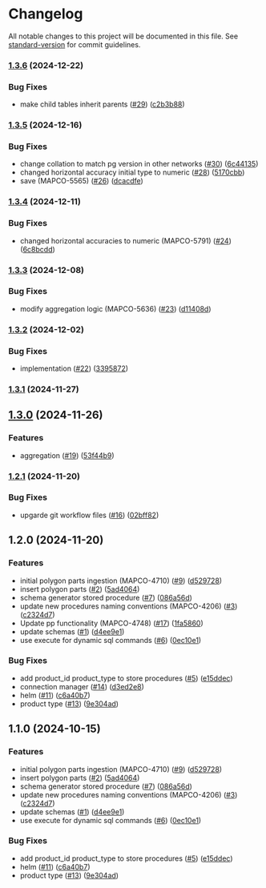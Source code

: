 # Changelog

All notable changes to this project will be documented in this file. See [standard-version](https://github.com/conventional-changelog/standard-version) for commit guidelines.

### [1.3.6](https://github.com/MapColonies/polygon-parts-manager/compare/v1.3.5...v1.3.6) (2024-12-22)


### Bug Fixes

* make child tables inherit parents ([#29](https://github.com/MapColonies/polygon-parts-manager/issues/29)) ([c2b3b88](https://github.com/MapColonies/polygon-parts-manager/commit/c2b3b8885ea63ee8165528ae6e832688e40253b9))

### [1.3.5](https://github.com/MapColonies/polygon-parts-manager/compare/v1.3.4...v1.3.5) (2024-12-16)


### Bug Fixes

* change collation to match pg version in other networks ([#30](https://github.com/MapColonies/polygon-parts-manager/issues/30)) ([6c44135](https://github.com/MapColonies/polygon-parts-manager/commit/6c44135c318a0b2fb100328064818b98b4487e12))
* changed horizontal accuracy initial type to numeric ([#28](https://github.com/MapColonies/polygon-parts-manager/issues/28)) ([5170cbb](https://github.com/MapColonies/polygon-parts-manager/commit/5170cbb80f5004e7f9bf099ac20f9c8199159239))
* save (MAPCO-5565) ([#26](https://github.com/MapColonies/polygon-parts-manager/issues/26)) ([dcacdfe](https://github.com/MapColonies/polygon-parts-manager/commit/dcacdfe27c9be7f793c51f53fbd4f41f50a076c8))

### [1.3.4](https://github.com/MapColonies/polygon-parts-manager/compare/v1.3.3...v1.3.4) (2024-12-11)


### Bug Fixes

* changed horizontal accuracies to numeric (MAPCO-5791) ([#24](https://github.com/MapColonies/polygon-parts-manager/issues/24)) ([6c8bcdd](https://github.com/MapColonies/polygon-parts-manager/commit/6c8bcdd35f20d4f1f1437256e4ddc0b2552e190c))

### [1.3.3](https://github.com/MapColonies/polygon-parts-manager/compare/v1.3.2...v1.3.3) (2024-12-08)


### Bug Fixes

* modify aggregation logic (MAPCO-5636) ([#23](https://github.com/MapColonies/polygon-parts-manager/issues/23)) ([d11408d](https://github.com/MapColonies/polygon-parts-manager/commit/d11408d482f24e9a09a9bd7bd859c07ba3e35f0f))

### [1.3.2](https://github.com/MapColonies/polygon-parts-manager/compare/v1.3.1...v1.3.2) (2024-12-02)


### Bug Fixes

* implementation ([#22](https://github.com/MapColonies/polygon-parts-manager/issues/22)) ([3395872](https://github.com/MapColonies/polygon-parts-manager/commit/339587214c0711854e524396547d6ae0312a0c2a))

### [1.3.1](https://github.com/MapColonies/polygon-parts-manager/compare/v1.3.0...v1.3.1) (2024-11-27)

## [1.3.0](https://github.com/MapColonies/polygon-parts-manager/compare/v1.2.1...v1.3.0) (2024-11-26)


### Features

* aggregation ([#19](https://github.com/MapColonies/polygon-parts-manager/issues/19)) ([53f44b9](https://github.com/MapColonies/polygon-parts-manager/commit/53f44b9a056a34b836f1207cb47ef2c1a42bd94a))

### [1.2.1](https://github.com/MapColonies/polygon-parts-manager/compare/v1.2.0...v1.2.1) (2024-11-20)


### Bug Fixes

* upgarde git workflow files ([#16](https://github.com/MapColonies/polygon-parts-manager/issues/16)) ([02bff82](https://github.com/MapColonies/polygon-parts-manager/commit/02bff827e41130c3a5bacc9120114d284771531a))

## 1.2.0 (2024-11-20)


### Features

* initial polygon parts ingestion (MAPCO-4710) ([#9](https://github.com/MapColonies/polygon-parts-manager/issues/9)) ([d529728](https://github.com/MapColonies/polygon-parts-manager/commit/d5297280d79edf4737cf8eb132c588da79139ffe))
* insert polygon parts ([#2](https://github.com/MapColonies/polygon-parts-manager/issues/2)) ([5ad4064](https://github.com/MapColonies/polygon-parts-manager/commit/5ad4064581d722bd95f27d3c8dc19b0db0d2b54c))
* schema generator stored procedure ([#7](https://github.com/MapColonies/polygon-parts-manager/issues/7)) ([086a56d](https://github.com/MapColonies/polygon-parts-manager/commit/086a56dcb71bef984edbaa457d19775960426df6))
* update new procedures naming conventions (MAPCO-4206) ([#3](https://github.com/MapColonies/polygon-parts-manager/issues/3)) ([c2324d7](https://github.com/MapColonies/polygon-parts-manager/commit/c2324d73c1a05272819797c4be152904f440762a))
* Update pp functionality (MAPCO-4748) ([#17](https://github.com/MapColonies/polygon-parts-manager/issues/17)) ([1fa5860](https://github.com/MapColonies/polygon-parts-manager/commit/1fa5860f763457bb679fb953196438f3f90472c6))
* update schemas ([#1](https://github.com/MapColonies/polygon-parts-manager/issues/1)) ([d4ee9e1](https://github.com/MapColonies/polygon-parts-manager/commit/d4ee9e1d7056b89453627545a752a42c9b8f9e9b))
* use execute for dynamic sql commands ([#6](https://github.com/MapColonies/polygon-parts-manager/issues/6)) ([0ec10e1](https://github.com/MapColonies/polygon-parts-manager/commit/0ec10e1faecc18473fbd2298fa8e67f958c1ca0a))


### Bug Fixes

* add product_id product_type to store procedures ([#5](https://github.com/MapColonies/polygon-parts-manager/issues/5)) ([e15ddec](https://github.com/MapColonies/polygon-parts-manager/commit/e15ddecd6f04d3d20b9b7f6660266efd1ae9212a))
* connection manager ([#14](https://github.com/MapColonies/polygon-parts-manager/issues/14)) ([d3ed2e8](https://github.com/MapColonies/polygon-parts-manager/commit/d3ed2e8e1a2f8ec5440b09bd7f28ed3963d9178a))
* helm ([#11](https://github.com/MapColonies/polygon-parts-manager/issues/11)) ([c6a40b7](https://github.com/MapColonies/polygon-parts-manager/commit/c6a40b7ccb3f2a9f12089c34732c701d4aca3bd7))
* product type ([#13](https://github.com/MapColonies/polygon-parts-manager/issues/13)) ([9e304ad](https://github.com/MapColonies/polygon-parts-manager/commit/9e304ad9cd8377155b408fea8e7e9c15719800e7))

## 1.1.0 (2024-10-15)


### Features

* initial polygon parts ingestion (MAPCO-4710) ([#9](https://github.com/MapColonies/polygon-parts-manager/issues/9)) ([d529728](https://github.com/MapColonies/polygon-parts-manager/commit/d5297280d79edf4737cf8eb132c588da79139ffe))
* insert polygon parts ([#2](https://github.com/MapColonies/polygon-parts-manager/issues/2)) ([5ad4064](https://github.com/MapColonies/polygon-parts-manager/commit/5ad4064581d722bd95f27d3c8dc19b0db0d2b54c))
* schema generator stored procedure ([#7](https://github.com/MapColonies/polygon-parts-manager/issues/7)) ([086a56d](https://github.com/MapColonies/polygon-parts-manager/commit/086a56dcb71bef984edbaa457d19775960426df6))
* update new procedures naming conventions (MAPCO-4206) ([#3](https://github.com/MapColonies/polygon-parts-manager/issues/3)) ([c2324d7](https://github.com/MapColonies/polygon-parts-manager/commit/c2324d73c1a05272819797c4be152904f440762a))
* update schemas ([#1](https://github.com/MapColonies/polygon-parts-manager/issues/1)) ([d4ee9e1](https://github.com/MapColonies/polygon-parts-manager/commit/d4ee9e1d7056b89453627545a752a42c9b8f9e9b))
* use execute for dynamic sql commands ([#6](https://github.com/MapColonies/polygon-parts-manager/issues/6)) ([0ec10e1](https://github.com/MapColonies/polygon-parts-manager/commit/0ec10e1faecc18473fbd2298fa8e67f958c1ca0a))


### Bug Fixes

* add product_id product_type to store procedures ([#5](https://github.com/MapColonies/polygon-parts-manager/issues/5)) ([e15ddec](https://github.com/MapColonies/polygon-parts-manager/commit/e15ddecd6f04d3d20b9b7f6660266efd1ae9212a))
* helm ([#11](https://github.com/MapColonies/polygon-parts-manager/issues/11)) ([c6a40b7](https://github.com/MapColonies/polygon-parts-manager/commit/c6a40b7ccb3f2a9f12089c34732c701d4aca3bd7))
* product type ([#13](https://github.com/MapColonies/polygon-parts-manager/issues/13)) ([9e304ad](https://github.com/MapColonies/polygon-parts-manager/commit/9e304ad9cd8377155b408fea8e7e9c15719800e7))
